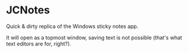 # JCNotes
Quick &amp; dirty replica of the Windows sticky notes app.

It will open as a topmost window, saving text is not possible (that's what text editors are for, right?).
